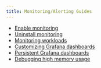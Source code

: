 ```yaml
---
title: Monitoring/Alerting Guides
---
```


<head>
  <link rel="canonical" href="https://ranchermanager.docs.rancher.com/how-to-guides/advanced-user-guides/monitoring-alerting-guides"/>
</head>

- [Enable monitoring](enable-monitoring.md)
- [Uninstall monitoring](uninstall-monitoring.md)
- [Monitoring workloads](set-up-monitoring-for-workloads.md)
- [Customizing Grafana dashboards](customize-grafana-dashboard.md)
- [Persistent Grafana dashboards](create-persistent-grafana-dashboard.md)
- [Debugging high memory usage](debug-high-memory-usage.md)

